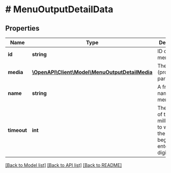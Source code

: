 # # MenuOutputDetailData

## Properties

Name | Type | Description | Notes
------------ | ------------- | ------------- | -------------
**id** | **string** | ID of the menu | [optional]
**media** | [**\OpenAPI\Client\Model\MenuOutputDetailMedia**](MenuOutputDetailMedia.md) | The media (prompt) parameters | [optional]
**name** | **string** | A friendly name for the menu | [optional]
**timeout** | **int** | The amount of time (in milliseconds) to wait for the caller to begin entering digits | [optional]

[[Back to Model list]](../../README.md#models) [[Back to API list]](../../README.md#endpoints) [[Back to README]](../../README.md)
